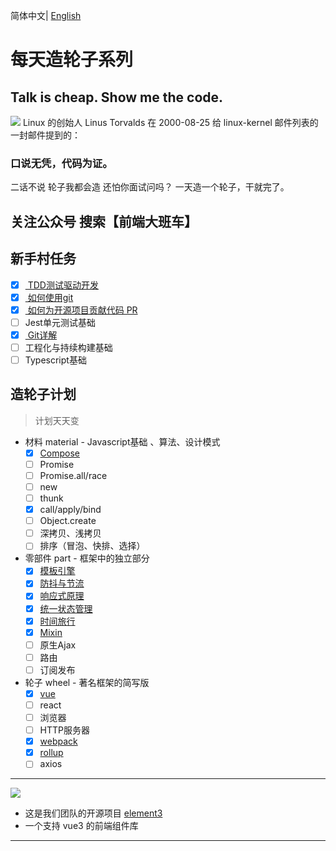 简体中文| [English](./README.en-US.md)

# 每天造轮子系列

## Talk is cheap. Show me the code.

![](https://p9-juejin.byteimg.com/tos-cn-i-k3u1fbpfcp/3556bd78c0004d7598181c02659b35b8~tplv-k3u1fbpfcp-watermark.image)
Linux 的创始人 Linus Torvalds 在 2000-08-25 给 linux-kernel 邮件列表的一封邮件提到的：

### 口说无凭，代码为证。
二话不说 轮子我都会造 还怕你面试问吗？
一天造一个轮子，干就完了。

## 关注公众号 搜索【前端大班车】

## 新手村任务
- [x] [ TDD测试驱动开发 ](https://juejin.cn/post/6989541212105981966)
- [x] [ 如何使用git ](https://juejin.cn/post/6989541212105981966)
- [x] [ 如何为开源项目贡献代码 PR ](https://juejin.cn/post/6989541212105981966)
- [ ] Jest单元测试基础
- [x] [ Git详解 ](https://juejin.cn/post/6844904199189184525)
- [ ] 工程化与持续构建基础
- [ ] Typescript基础
## 造轮子计划 
> 计划天天变
- 材料  material - Javascript基础 、算法、设计模式
  - [x]  [Compose](https://juejin.cn/post/6893338774088974343)
  - [ ]  Promise
  - [ ]  Promise.all/race
  - [ ]  new
  - [ ]  thunk
  - [x]  call/apply/bind 
  - [ ]  Object.create
  - [ ]  深拷贝、浅拷贝
  - [ ]  排序（冒泡、快排、选择）
- 零部件 part  - 框架中的独立部分
  - [x] [模板引擎](https://www.bilibili.com/video/BV1Tr4y1w7v5?p=1)
  - [x] [防抖与节流](https://juejin.im/post/6885250789825052679)
  - [x] [响应式原理](https://juejin.im/post/6885546581438201869)
  - [x] [统一状态管理](https://juejin.im/post/6886002492577234952)
  - [x] [时间旅行](https://www.bilibili.com/video/BV1Tr4y1w7v5?p=3)
  - [x] [Mixin](https://juejin.cn/post/6891935359651807239)
  - [ ] 原生Ajax
  - [ ] 路由
  - [ ]  订阅发布
- 轮子 wheel  - 著名框架的简写版
  - [x] [vue](https://www.bilibili.com/video/BV1hV411q7S8)
  - [ ] react
  - [ ] 浏览器
  - [ ] HTTP服务器
  - [x] [webpack](https://www.bilibili.com/video/BV1dV411p7gp)
  - [x] [rollup](https://www.bilibili.com/video/BV1Df4y1n777)
  - [ ] axios

---
![](//p3-juejin.byteimg.com/tos-cn-i-k3u1fbpfcp/058f20e8cee84bdb9c0a62b36dc084e5~tplv-k3u1fbpfcp-zoom-1.image)
- 这是我们团队的开源项目 [element3](https://github.com/kkbjs/element3)
- 一个支持 vue3 的前端组件库
---

